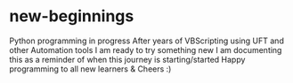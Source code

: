 # new-beginnings
Python programming in progress
After years of VBScripting using UFT and other Automation tools I am ready to try something new
I am documenting this as a reminder of when this journey is starting/started
Happy programming to all new learners & Cheers :)
